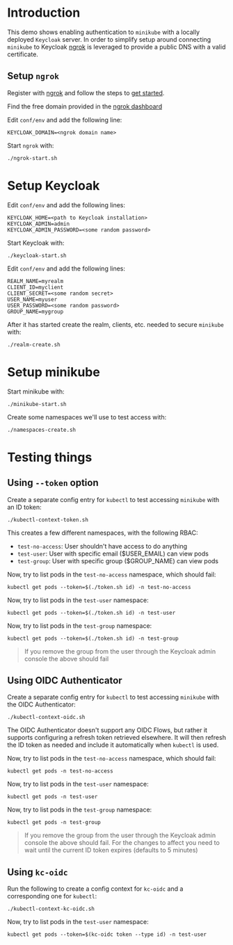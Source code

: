 # Introduction

This demo shows enabling authentication to `minikube` with a locally deployed `Keycloak` server. In order to simplify
setup around connecting `minikube` to Keycloak [ngrok](https://ngrok.com/) is leveraged to provide a public DNS with a 
valid certificate.


## Setup `ngrok`

Register with [ngrok](https://ngrok.com/) and follow the steps to [get started](https://dashboard.ngrok.com/get-started/setup).

Find the free domain provided in the [ngrok dashboard](https://dashboard.ngrok.com/cloud-edge/domains)

Edit `conf/env` and add the following line:
```
KEYCLOAK_DOMAIN=<ngrok domain name>
```

Start `ngrok` with:
```
./ngrok-start.sh
```


# Setup Keycloak

Edit `conf/env` and add the following lines:
```
KEYCLOAK_HOME=<path to Keycloak installation>
KEYCLOAK_ADMIN=admin
KEYCLOAK_ADMIN_PASSWORD=<some random password>
```

Start Keycloak with:
```
./keycloak-start.sh
```

Edit `conf/env` and add the following lines:
```
REALM_NAME=myrealm
CLIENT_ID=myclient
CLIENT_SECRET=<some random secret>
USER_NAME=myuser
USER_PASSWORD=<some random password>
GROUP_NAME=mygroup
```

After it has started create the realm, clients, etc. needed to secure `minikube` with:
```
./realm-create.sh
```

# Setup minikube

Start minikube with:
```
./minikube-start.sh
```

Create some namespaces we'll use to test access with:
```
./namespaces-create.sh
```

# Testing things

## Using `--token` option

Create a separate config entry for `kubectl` to test accessing `minikube` with an ID token:

```
./kubectl-context-token.sh
```

This creates a few different namespaces, with the following RBAC:

* `test-no-access`: User shouldn't have access to do anything
* `test-user`: User with specific email ($USER_EMAIL) can view pods
* `test-group`: User with specific group ($GROUP_NAME) can view pods

Now, try to list pods in the `test-no-access` namespace, which should fail:
```
kubectl get pods --token=$(./token.sh id) -n test-no-access
```

Now, try to list pods in the `test-user` namespace:
```
kubectl get pods --token=$(./token.sh id) -n test-user
```

Now, try to list pods in the `test-group` namespace:
```
kubectl get pods --token=$(./token.sh id) -n test-group
```

> If you remove the group from the user through the Keycloak admin console the above should fail

## Using OIDC Authenticator

Create a separate config entry for `kubectl` to test accessing `minikube` with the OIDC Authenticator:

```
./kubectl-context-oidc.sh
```

The OIDC Authenticator doesn't support any OIDC Flows, but rather it supports configuring a refresh token retrieved
elsewhere. It will then refresh the ID token as needed and include it automatically when `kubectl` is used.

Now, try to list pods in the `test-no-access` namespace, which should fail:
```
kubectl get pods -n test-no-access
```

Now, try to list pods in the `test-user` namespace:
```
kubectl get pods -n test-user
```

Now, try to list pods in the `test-group` namespace:
```
kubectl get pods -n test-group
```

> If you remove the group from the user through the Keycloak admin console the above should fail. For the changes to
> affect you need to wait until the current ID token expires (defaults to 5 minutes)

## Using `kc-oidc`

Run the following to create a config context for `kc-oidc` and a corresponding one for `kubectl`:

```
./kubectl-context-kc-oidc.sh
```

Now, try to list pods in the `test-user` namespace:
```
kubectl get pods --token=$(kc-oidc token --type id) -n test-user
```
